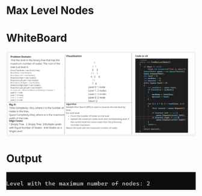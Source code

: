 ﻿# Max Level Nodes
 
 # WhiteBoard
![Whiteboard](./whiteboard.jpg)

 # Output
![Whiteboard](./output.png)